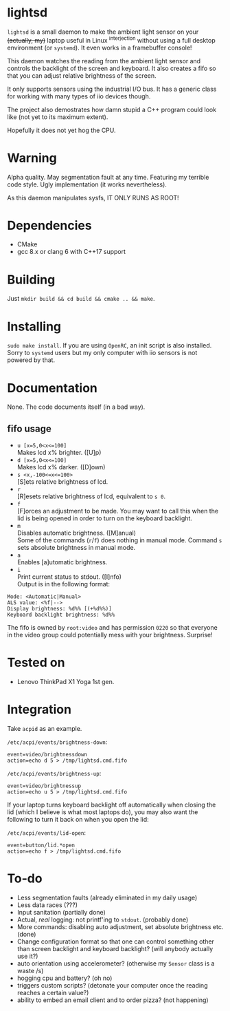 # lightsd

`lightsd` is a small daemon to make the ambient light sensor on your
~~(actually, my)~~ laptop useful in Linux <sup>interjection</sup>
without using a full desktop environment (or `systemd`). It even works
in a framebuffer console!

This daemon watches the reading from the ambient light sensor and
controls the backlight of the screen and keyboard. It also creates a
fifo so that you can adjust relative brightness of the screen.

It only supports sensors using the industrial I/O bus. It has a generic
class for working with many types of iio devices though.

The project also demostrates how damn stupid a C++ program could look like
(not yet to its maximum extent).

Hopefully it does not yet hog the CPU.

# Warning
Alpha quality. May segmentation fault at any time. Featuring my terrible
code style. Ugly implementation (it works nevertheless).

As this daemon manipulates sysfs, IT ONLY RUNS AS ROOT!

# Dependencies
 - CMake
 - gcc 8.x or clang 6 with C++17 support  

# Building
Just `mkdir build && cd build && cmake .. && make`.

# Installing
`sudo make install`. If you are using `OpenRC`, an init script is also installed.
Sorry to `systemd` users but my only computer with iio sensors is not powered by
that.

# Documentation
None. The code documents itself (in a bad way).

## fifo usage
- `u [x=5,0<x<=100]`  
Makes lcd x% brighter. ([U]p)
- `d [x=5,0<x<=100]`  
Makes lcd x% darker. ([D]own)
- `s <x,-100<=x<=100>`  
[S]ets relative brightness of lcd.
- `r`  
[R]esets relative brightness of lcd, equivalent to `s 0`.
- `f`  
[F]orces an adjustment to be made. You may want to call this when the lid
is being opened in order to turn on the keyboard backlight.
- `m`  
Disables automatic brightness. ([M]anual)  
Some of the commands (`r`/`f`) does nothing in manual mode. 
Command `s` sets absolute brightness in manual mode.
- `a`  
Enables [a]utomatic brightness.
- `i`  
Print current status to stdout. ([I]nfo)  
Output is in the following format:
```
Mode: <Automatic|Manual>
ALS value: <%f|-->
Display brightness: %d%% [(+%d%%)]
Keyboard backlight brightness: %d%%
```

The fifo is owned by `root:video` and has permission `0220` so that
everyone in the video group could potentially mess with your brightness.
Surprise!

# Tested on
 - Lenovo ThinkPad X1 Yoga 1st gen.

# Integration
Take `acpid` as an example.

`/etc/acpi/events/brightness-down`:
```
event=video/brightnessdown
action=echo d 5 > /tmp/lightsd.cmd.fifo
```

`/etc/acpi/events/brightness-up`:
```
event=video/brightnessup
action=echo u 5 > /tmp/lightsd.cmd.fifo
```

If your laptop turns keyboard backlight off automatically when closing the
lid (which I believe is what most laptops do), you may also want the
following to turn it back on when you open the lid:

`/etc/acpi/events/lid-open`:
```
event=button/lid.*open
action=echo f > /tmp/lightsd.cmd.fifo
```

# To-do
 - Less segmentation faults (already eliminated in my daily usage)
 - Less data races (???)
 - Input sanitation (partially done)
 - Actual, _real_ logging: not printf'ing to `stdout`. (probably done)
 - More commands: disabling auto adjustment, set absolute brightness etc. (done)
 - Change configuration format so that one can control something other than
   screen backlight and keyboard backlight? (will anybody actually use it?)
 - auto orientation using accelerometer? (otherwise my `Sensor` class is a waste /s)
 - hogging cpu and battery? (oh no)
 - triggers custom scripts? (detonate your computer once the reading reaches a
   certain value?)
 - ability to embed an email client and to order pizza? (not happening)
